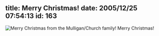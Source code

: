 title: Merry Christmas!
date: 2005/12/25 07:54:13
id: 163
---
![Merry Christmas from the Mulligan/Church family!](/journal_images/mini-DSC00305.JPG) Merry Christmas!